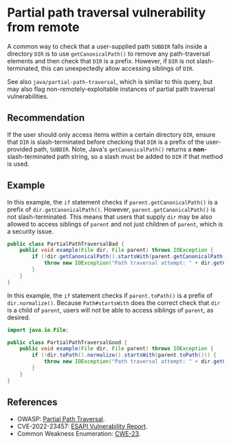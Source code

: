 # Partial path traversal vulnerability from remote
A common way to check that a user-supplied path `SUBDIR` falls inside a directory `DIR` is to use `getCanonicalPath()` to remove any path-traversal elements and then check that `DIR` is a prefix. However, if `DIR` is not slash-terminated, this can unexpectedly allow accessing siblings of `DIR`.

See also `java/partial-path-traversal`, which is similar to this query, but may also flag non-remotely-exploitable instances of partial path traversal vulnerabilities.


## Recommendation
If the user should only access items within a certain directory `DIR`, ensure that `DIR` is slash-terminated before checking that `DIR` is a prefix of the user-provided path, `SUBDIR`. Note, Java's `getCanonicalPath()` returns a **non**-slash-terminated path string, so a slash must be added to `DIR` if that method is used.


## Example
In this example, the `if` statement checks if `parent.getCanonicalPath()` is a prefix of `dir.getCanonicalPath()`. However, `parent.getCanonicalPath()` is not slash-terminated. This means that users that supply `dir` may be also allowed to access siblings of `parent` and not just children of `parent`, which is a security issue.


```java
public class PartialPathTraversalBad {
    public void example(File dir, File parent) throws IOException {
        if (!dir.getCanonicalPath().startsWith(parent.getCanonicalPath())) {
            throw new IOException("Path traversal attempt: " + dir.getCanonicalPath());
        }
    }
}

```
In this example, the `if` statement checks if `parent.toPath()` is a prefix of `dir.normalize()`. Because `Path#startsWith` does the correct check that `dir` is a child of `parent`, users will not be able to access siblings of `parent`, as desired.


```java
import java.io.File;

public class PartialPathTraversalGood {
    public void example(File dir, File parent) throws IOException {
        if (!dir.toPath().normalize().startsWith(parent.toPath())) {
            throw new IOException("Path traversal attempt: " + dir.getCanonicalPath());
        }
    }
}

```

## References
* OWASP: [Partial Path Traversal](https://owasp.org/www-community/attacks/Path_Traversal).
* CVE-2022-23457: [ ESAPI Vulnerability Report](https://github.com/ESAPI/esapi-java-legacy/blob/develop/documentation/GHSL-2022-008_The_OWASP_Enterprise_Security_API.md).
* Common Weakness Enumeration: [CWE-23](https://cwe.mitre.org/data/definitions/23.html).
